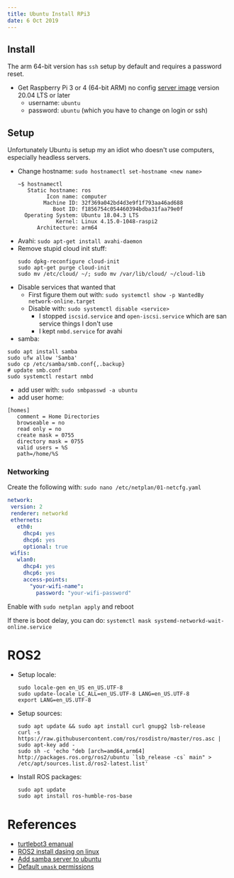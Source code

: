 ```yaml
---
title: Ubuntu Install RPi3
date: 6 Oct 2019
---
```


## Install

The arm 64-bit version has `ssh` setup by default and requires a password reset.

- Get Raspberry Pi 3 or 4 (64-bit ARM) no config [server image](https://ubuntu.com/download/raspberry-pi) 
version 20.04 LTS or later
    - username: `ubuntu`  
    - password: `ubuntu` (which you have to change on login or ssh)

## Setup

Unfortunately Ubuntu is setup my an idiot who doesn't use computers, especially
headless servers.

- Change hostname: `sudo hostnamectl set-hostname <new name>`
    ```
    ~$ hostnamectl 
       Static hostname: ros
             Icon name: computer
            Machine ID: 32f369a042bd4d3e9f1f793aa46ad688
               Boot ID: f1856754c054460394bdba31faa79e0f
      Operating System: Ubuntu 18.04.3 LTS
                Kernel: Linux 4.15.0-1048-raspi2
          Architecture: arm64
    ```
- Avahi: `sudo apt-get install avahi-daemon`
- Remove stupid cloud init stuff:
    ```
    sudo dpkg-reconfigure cloud-init
    sudo apt-get purge cloud-init
    sudo mv /etc/cloud/ ~/; sudo mv /var/lib/cloud/ ~/cloud-lib
    ```
- Disable services that wanted that
    - First figure them out with: `sudo systemctl show -p WantedBy network-online.target`
    - Disable with: `sudo systemctl disable <service>`
        - I stopped `iscsid.service` and `open-iscsi.service` which are san service things
        I don't use
        - I kept `nmbd.service` for avahi
- samba:
```
sudo apt install samba
sudo ufw allow 'Samba'
sudo cp /etc/samba/smb.conf{,.backup}
# update smb.conf
sudo systemctl restart nmbd
```
- add user with: `sudo smbpasswd -a ubuntu`
- add user home:
```
[homes]
   comment = Home Directories
   browseable = no
   read only = no
   create mask = 0755
   directory mask = 0755
   valid users = %S
   path=/home/%S
```
    
### Networking

Create the following with: `sudo nano /etc/netplan/01-netcfg.yaml`

```yaml
network:
 version: 2
 renderer: networkd
 ethernets:
   eth0:
     dhcp4: yes
     dhcp6: yes
     optional: true
 wifis:
   wlan0:
     dhcp4: yes
     dhcp6: yes
     access-points:
       "your-wifi-name":
         password: "your-wifi-password"
```

Enable with `sudo netplan apply` and reboot

If there is boot delay, you can do: `systemctl mask systemd-networkd-wait-online.service`

# ROS2

- Setup locale:
    ```
    sudo locale-gen en_US en_US.UTF-8
    sudo update-locale LC_ALL=en_US.UTF-8 LANG=en_US.UTF-8
    export LANG=en_US.UTF-8
    ```
- Setup sources:
    ```
    sudo apt update && sudo apt install curl gnupg2 lsb-release
    curl -s https://raw.githubusercontent.com/ros/rosdistro/master/ros.asc | sudo apt-key add -
    sudo sh -c 'echo "deb [arch=amd64,arm64] http://packages.ros.org/ros2/ubuntu `lsb_release -cs` main" > /etc/apt/sources.list.d/ros2-latest.list'
    ```
- Install ROS packages:
    ```
    sudo apt update
    sudo apt install ros-humble-ros-base
    ```


# References

- [turtlebot3 emanual](http://emanual.robotis.com/docs/en/platform/turtlebot3/ros2/#setup)
- [ROS2 install dasing on linux](https://index.ros.org/doc/ros2/Installation/Dashing/Linux-Install-Debians/)
- [Add samba server to ubuntu](https://linuxize.com/post/how-to-install-and-configure-samba-on-ubuntu-18-04/)
- [Default `umask` permissions](https://www.computernetworkingnotes.com/linux-tutorials/how-to-change-default-umask-permission-in-linux.html)

